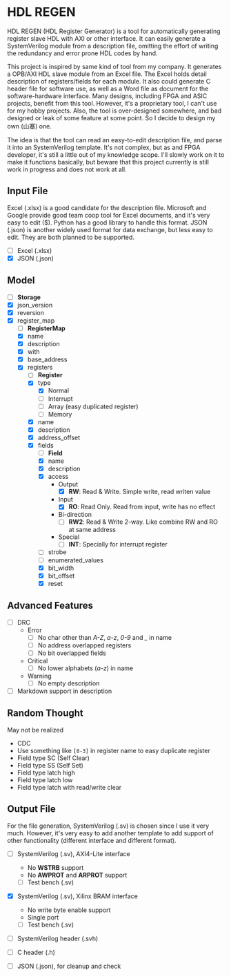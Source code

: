# HDL REGEN

HDL REGEN (HDL Register Generator) is a tool for automatically generating register slave HDL with AXI or other interface. It can easily generate a SystemVerilog module from a description file, omitting the effort of writing the redundancy and error prone HDL codes by hand.

This project is inspired by same kind of tool from my company. It generates a OPB/AXI HDL slave module from an Excel file. The Excel holds detail description of registers/fields for each module. It also could generate C header file for software use, as well as a Word file as document for the software-hardware interface. Many designs, including FPGA and ASIC projects, benefit from this tool. However, it's a proprietary tool, I can't use for my hobby projects. Also, the tool is over-designed somewhere, and bad designed or leak of some feature at some point. So I decide to design my own (山寨) one.

The idea is that the tool can read an easy-to-edit description file, and parse it into an SystemVerilog template. It's not complex, but as and FPGA developer, it's still a little out of my knowledge scope. I'll slowly work on it to make it functions basically, but beware that this project currently is still work in progress and does not work at all.

## Input File

Excel (.xlsx) is a good candidate for the description file. Microsoft and Google provide good team coop tool for Excel documents, and it's very easy to edit ($). Python has a good library to handle this format. JSON (.json) is another widely used format for data exchange, but less easy to edit. They are both planned to be supported.

- [ ] Excel (.xlsx)
- [x] JSON (.json)

## Model

- [ ] **Storage**
- [x] json_version
- [x] reversion
- [x] register_map
    - [ ] **RegisterMap**
    - [x] name
    - [x] description
    - [x] with
    - [x] base_address
    - [x] registers
        - [ ] **Register**
        - [x] type
            - [x] Normal
            - [ ] Interrupt
            - [ ] Array (easy duplicated register)
            - [ ] Memory
        - [x] name
        - [x] description
        - [x] address_offset
        - [x] fields
            - [ ] **Field**
            - [x] name
            - [x] description
            - [x] access
                - Output
                    - [x] **RW**: Read & Write. Simple write, read writen value
                - Input
                    - [x] **RO**: Read Only. Read from input, write has no effect
                - Bi-direction
                    - [ ] **RW2**: Read & Write 2-way. Like combine RW and RO at same address
                - Special
                    - [ ] **INT**: Specially for interrupt register
            - [ ] strobe
            - [ ] enumerated_values
            - [x] bit_width
            - [x] bit_offset
            - [x] reset

## Advanced Features

- [ ] DRC
    - Error
        - [ ] No char other than *A-Z*, *a-z*, *0-9* and *_* in name
        - [ ] No address overlapped registers
        - [ ] No bit overlapped fields
    - Critical
        - [ ] No lower alphabets (*a-z*) in name
    - Warning
        - [ ] No empty description
- [ ] Markdown support in description

## Random Thought

May not be realized

- CDC
- Use something like `[0-3]` in register name to easy duplicate register
- Field type SC (Self Clear)
- Field type SS (Self Set)
- Field type latch high
- Field type latch low
- Field type latch with read/write clear

## Output File

For the file generation, SystemVerilog (.sv) is chosen since I use it very much. However, it's very easy to add another template to add support of other functionality (different interface and different format).

- [ ] SystemVerilog (.sv), AXI4-Lite interface
    - No **WSTRB** support
    - No **AWPROT** and **ARPROT** support
    - [ ] Test bench (.sv)

- [x] SystemVerilog (.sv), Xilinx BRAM interface
    - No write byte enable support
    - Single port
    - [ ] Test bench (.sv)

- [ ] SystemVerilog header (.svh)

- [ ] C header (.h)

- [ ] JSON (.json), for cleanup and check
